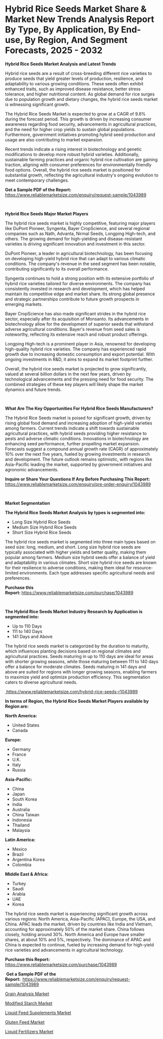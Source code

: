 <p><h1>Hybrid Rice Seeds Market Share & Market New Trends Analysis Report By Type, By Application, By End-use, By Region, And Segment Forecasts, 2025 - 2032</h1></p><p><strong>Hybrid Rice Seeds Market Analysis and Latest Trends</strong></p>
<p><p>Hybrid rice seeds are a result of cross-breeding different rice varieties to produce seeds that yield greater levels of production, resilience, and adaptability to various growing conditions. These seeds often exhibit enhanced traits, such as improved disease resistance, better stress tolerance, and higher nutritional content. As global demand for rice surges due to population growth and dietary changes, the hybrid rice seeds market is witnessing significant growth.</p><p>The Hybrid Rice Seeds Market is expected to grow at a CAGR of 9.8% during the forecast period. This growth is driven by increasing consumer awareness regarding food security, advancements in agricultural practices, and the need for higher crop yields to sustain global populations. Furthermore, government initiatives promoting hybrid seed production and usage are also contributing to market expansion.</p><p>Recent trends indicate a rising interest in biotechnology and genetic modifications to develop more robust hybrid varieties. Additionally, sustainable farming practices and organic hybrid rice cultivation are gaining traction, aligning with consumer preferences for environmentally friendly food options. Overall, the hybrid rice seeds market is positioned for substantial growth, reflecting the agricultural industry's ongoing evolution to meet contemporary challenges.</p></p>
<p><strong>Get a Sample PDF of the Report:&nbsp;</strong> <a href="https://www.reliablemarketsize.com/enquiry/request-sample/1043989?utm_campaign=2008&utm_medium=2&utm_source=Github&utm_content=ia&utm_term=30032025&utm_id=hybrid-rice-seeds">https://www.reliablemarketsize.com/enquiry/request-sample/1043989</a></p>
<p>&nbsp;</p>
<p><strong>Hybrid Rice Seeds Major Market Players</strong></p>
<p><p>The hybrid rice seeds market is highly competitive, featuring major players like DuPont Pioneer, Syngenta, Bayer CropScience, and several regional companies such as Nath, Advanta, Nirmal Seeds, Longping High-tech, and others. The growing demand for high-yielding and disease-resistant varieties is driving significant innovation and investment in this sector.</p><p>DuPont Pioneer, a leader in agricultural biotechnology, has been focusing on developing high-yield hybrid rice that can adapt to various climatic conditions. The company's revenue in the seed segment has been notable, contributing significantly to its overall performance.</p><p>Syngenta continues to hold a strong position with its extensive portfolio of hybrid rice varieties tailored for diverse environments. The company has consistently invested in research and development, which has helped maintain its competitive edge and market share. Its strong global presence and strategic partnerships contribute to future growth prospects in emerging markets.</p><p>Bayer CropScience has also made significant strides in the hybrid rice sector, especially after its acquisition of Monsanto. Its advancements in biotechnology allow for the development of superior seeds that withstand adverse agricultural conditions. Bayer's revenue from seed sales is noteworthy, reflecting its extensive reach and robust product offerings.</p><p>Longping High-tech is a prominent player in Asia, renowned for developing high-quality hybrid rice varieties. The company has experienced rapid growth due to increasing domestic consumption and export potential. With ongoing investments in R&D, it aims to expand its market footprint further.</p><p>Overall, the hybrid rice seeds market is projected to grow significantly, valued at several billion dollars in the next few years, driven by technological advancements and the pressing need for food security. The combined strategies of these key players will likely shape the market dynamics and future trends.</p></p>
<p>&nbsp;</p>
<p><strong>What Are The Key Opportunities For Hybrid Rice Seeds Manufacturers?</strong></p>
<p><p>The Hybrid Rice Seeds market is poised for significant growth, driven by rising global food demand and increasing adoption of high-yield varieties among farmers. Current trends indicate a shift towards sustainable agricultural practices, with hybrid seeds providing higher resistance to pests and adverse climatic conditions. Innovations in biotechnology are enhancing seed performance, further propelling market expansion. Forecasts suggest a compound annual growth rate (CAGR) of approximately 10% over the next five years, fueled by growing investments in research and development. The future outlook remains optimistic, with regions like Asia-Pacific leading the market, supported by government initiatives and agronomic advancements.</p></p>
<p><strong>Inquire or Share Your Questions If Any Before Purchasing This Report:</strong> <a href="https://www.reliablemarketsize.com/enquiry/pre-order-enquiry/1043989?utm_campaign=2008&utm_medium=2&utm_source=Github&utm_content=ia&utm_term=30032025&utm_id=hybrid-rice-seeds">https://www.reliablemarketsize.com/enquiry/pre-order-enquiry/1043989</a></p>
<p>&nbsp;</p>
<p><strong>Market Segmentation</strong></p>
<p><strong>The Hybrid Rice Seeds Market Analysis by types is segmented into:</strong></p>
<p><ul><li>Long Size Hybrid Rice Seeds</li><li>Medium Size Hybrid Rice Seeds</li><li>Short Size Hybrid Rice Seeds</li></ul></p>
<p><p>The hybrid rice seeds market is segmented into three main types based on seed size: long, medium, and short. Long size hybrid rice seeds are typically associated with higher yields and better quality, making them popular among farmers. Medium size hybrid seeds offer a balance of yield and adaptability in various climates. Short size hybrid rice seeds are known for their resilience to adverse conditions, making them ideal for resource-limited environments. Each type addresses specific agricultural needs and preferences.</p></p>
<p><strong>Purchase this Report:&nbsp;</strong><a href="https://www.reliablemarketsize.com/purchase/1043989?utm_campaign=2008&utm_medium=2&utm_source=Github&utm_content=ia&utm_term=30032025&utm_id=hybrid-rice-seeds">https://www.reliablemarketsize.com/purchase/1043989</a></p>
<p>&nbsp;</p>
<p><strong>The Hybrid Rice Seeds Market Industry Research by Application is segmented into:</strong></p>
<p><ul><li>Up to 110 Days</li><li>111 to 140 Days</li><li>141 Days and Above</li></ul></p>
<p><p>The hybrid rice seeds market is categorized by the duration to maturity, which influences planting decisions based on regional climates and agricultural practices. Seeds maturing in up to 110 days are ideal for areas with shorter growing seasons, while those maturing between 111 to 140 days offer a balance for moderate climates. Seeds maturing in 141 days and above are suited for regions with longer growing seasons, enabling farmers to maximize yield and optimize production efficiency. This segmentation caters to diverse agricultural needs.</p></p>
<p><a href="https://www.reliablemarketsize.com/hybrid-rice-seeds-r1043989?utm_campaign=2008&utm_medium=2&utm_source=Github&utm_content=ia&utm_term=30032025&utm_id=hybrid-rice-seeds">&nbsp;https://www.reliablemarketsize.com/hybrid-rice-seeds-r1043989</a></p>
<p><strong>In terms of Region, the Hybrid Rice Seeds Market Players available by Region are:</strong></p>
<p>
    <p> <strong> North America: </strong>
        <ul>
            <li>United States</li>
            <li>Canada</li>
        </ul>
        </p> 
    <p> <strong> Europe: </strong>
        <ul>
            <li>Germany</li>
            <li>France</li>
            <li>U.K.</li>
            <li>Italy</li>
            <li>Russia</li>
        </ul>
        </p> 
    <p> <strong> Asia-Pacific: </strong>
        <ul>
            <li>China</li>
            <li>Japan</li>
            <li>South Korea</li>
            <li>India</li>
            <li>Australia</li>
            <li>China Taiwan</li>
            <li>Indonesia</li>
            <li>Thailand</li>
            <li>Malaysia</li>
        </ul>
        </p> 
    <p> <strong> Latin America: </strong>
        <ul>
            <li>Mexico</li>
            <li>Brazil</li>
            <li>Argentina Korea</li>
            <li>Colombia</li>
        </ul>
        </p> 
    <p> <strong> Middle East & Africa: </strong>
        <ul>
            <li>Turkey</li>
            <li>Saudi</li>
            <li>Arabia</li>
            <li>UAE</li>
            <li>Korea</li>
        </ul>
    </p>
    </p>
<p><p>The hybrid rice seeds market is experiencing significant growth across various regions: North America, Asia-Pacific (APAC), Europe, the USA, and China. APAC leads the market, driven by countries like India and Vietnam, accounting for approximately 50% of the market share. China follows closely, holding around 30%. North America and Europe have smaller shares, at about 10% and 5%, respectively. The dominance of APAC and China is expected to continue, fueled by increasing demand for high-yield rice varieties and advancements in agricultural technology.</p></p>
<p><strong>Purchase this Report: </strong><a href="https://www.reliablemarketsize.com/purchase/1043989?utm_campaign=2008&utm_medium=2&utm_source=Github&utm_content=ia&utm_term=30032025&utm_id=hybrid-rice-seeds">https://www.reliablemarketsize.com/purchase/1043989</a></p>
<p>&nbsp;<strong>Get a Sample PDF of the Report:&nbsp;&nbsp;</strong><a href="https://www.reliablemarketsize.com/enquiry/request-sample/1043989?utm_campaign=2008&utm_medium=2&utm_source=Github&utm_content=ia&utm_term=30032025&utm_id=hybrid-rice-seeds">https://www.reliablemarketsize.com/enquiry/request-sample/1043989</a></p>
<p><strong></strong></p>
<p><p><a href="https://github.com/yardemuongz5/Market-Research-Report-List-1/blob/main/grain-analysis-market.md?utm_campaign=2008&utm_medium=2&utm_source=Github&utm_content=ia&utm_term=30032025&utm_id=hybrid-rice-seeds">Grain Analysis Market</a></p><p><a href="https://github.com/idranalexie/Market-Research-Report-List-1/blob/main/modified-starch-market.md?utm_campaign=2008&utm_medium=2&utm_source=Github&utm_content=ia&utm_term=30032025&utm_id=hybrid-rice-seeds">Modified Starch Market</a></p><p><a href="https://github.com/balbajagatr1/Market-Research-Report-List-1/blob/main/liquid-feed-supplements-market.md?utm_campaign=2008&utm_medium=2&utm_source=Github&utm_content=ia&utm_term=30032025&utm_id=hybrid-rice-seeds">Liquid Feed Supplements Market</a></p><p><a href="https://github.com/rempemelon5k/Market-Research-Report-List-1/blob/main/gluten-feed-market.md?utm_campaign=2008&utm_medium=2&utm_source=Github&utm_content=ia&utm_term=30032025&utm_id=hybrid-rice-seeds">Gluten Feed Market</a></p><p><a href="https://github.com/aloyoarmahvr/Market-Research-Report-List-1/blob/main/liquid-fertilizers-market.md?utm_campaign=2008&utm_medium=2&utm_source=Github&utm_content=ia&utm_term=30032025&utm_id=hybrid-rice-seeds">Liquid Fertilizers Market</a></p></p>